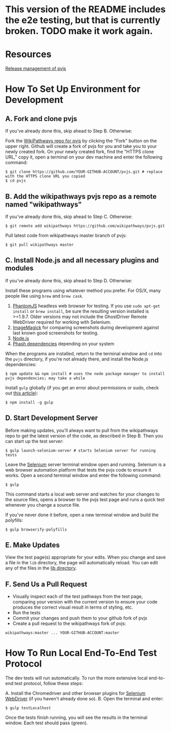 # This version of the README includes the e2e testing, but that is currently broken. TODO make it work again.

# Resources

[Release management of pvjs](https://docs.google.com/a/gladstone.ucsf.edu/document/d/1F_byBNbX--BAduMOUPiHauith7NJ5kBzzIdSDt9q2gM/edit?usp=sharing)

# How To Set Up Environment for Development

## A. Fork and clone pvjs

If you've already done this, skip ahead to Step B. Otherwise:

Fork the [WikiPathways repo for pvjs](https://github.com/wikipathways/pvjs/fork) by clicking the "Fork" button on the upper right. Github will create a fork of pvjs for you and take you to your newly created fork. On your newly created fork, find the "HTTPS clone URL," copy it, open a terminal on your dev machine and enter the following command:

```
$ git clone https://github.com/YOUR-GITHUB-ACCOUNT/pvjs.git # replace with the HTTPS clone URL you copied
$ cd pvjs
```

## B. Add the wikipathways pvjs repo as a remote named "wikipathways"

If you've already done this, skip ahead to Step C. Otherwise:

```
$ git remote add wikipathways https://github.com/wikipathways/pvjs.git
```

Pull latest code from wikipathways master branch of pvjs:

```
$ git pull wikipathways master
```

## C. Install Node.js and all necessary plugins and modules

If you've already done this, skip ahead to Step D. Otherwise:

Install these programs using whatever method you prefer. For OS/X, many people like using `brew` and `brew cask`.

1. [PhantomJS](http://phantomjs.org/) headless web browser for testing. If you use ```sudo apt-get install``` or ```brew install```, be sure the resulting version installed is >=1.9.7. Older versions may not include the GhostDriver Remote WebDriver required for working with Selenium.
2. [ImageMagick](http://www.imagemagick.org/) for comparing screenshots during development against last known good screenshots for testing.
3. [Node.js](http://nodejs.org/download/)
4. [Phash dependencies](https://github.com/aaronm67/node-phash) depending on your system

When the programs are installed, return to the terminal window and `cd` into the `pvjs` directory, if you're not already there, and install the Node.js dependencies:

```
$ npm update && npm install # uses the node package manager to install pvjs dependencies; may take a while
```

Install `gulp` globally (if you get an error about permissions or sudo, check out [this article](http://competa.com/blog/2014/12/how-to-run-npm-without-sudo/)):

```
$ npm install -g gulp
```

## D. Start Development Server

Before making updates, you'll always want to pull from the wikipathways repo to get the latest version of the code, as described in Step B. Then you can start up the test server:

```
$ gulp launch-selenium-server # starts Selenium server for running tests
```

Leave the [Selenium](http://docs.seleniumhq.org/) server terminal window open and running. Selenium is a web browser automation platform that tests the pvjs code to ensure it works. Open a second terminal window and enter the following command:

```
$ gulp
```
This command starts a local web server and watches for your changes to the source files, opens a browser to the pvjs test page and runs a quick test whenever you change a source file.

If you've never done it before, open a new terminal window and build the polyfills:

```
$ gulp browserify-polyfills
```

## E. Make Updates

View the test page(s) appropriate for your edits. When you change and save a file in the `lib` directory, the page will automatically reload. You can edit any of the files in the [lib directory](https://github.com/wikipathways/pvjs/tree/master/lib).

## F. Send Us a Pull Request

* Visually inspect each of the test pathways from the test page, comparing your version with the current version to ensure your code produces the correct visual result in terms of styling, etc.
* Run the tests
* Commit your changes and push them to your github fork of pvjs
* Create a pull request to the wikipathways fork of pvjs:
```
wikipathways:master ... YOUR-GITHUB-ACCOUNT:master
```

# How To Run Local End-To-End Test Protocol

The dev tests will run automatically. To run the more extensive local end-to-end test protocol, follow these steps:

A. Install the Chromedriver and other browser plugins for [Selenium WebDriver](http://docs.seleniumhq.org/projects/webdriver/) (if you haven't already done so).
B. Open the terminal and enter:

```
$ gulp testLocalhost
```

Once the tests finish running, you will see the results in the terminal window. Each test should pass (green).
